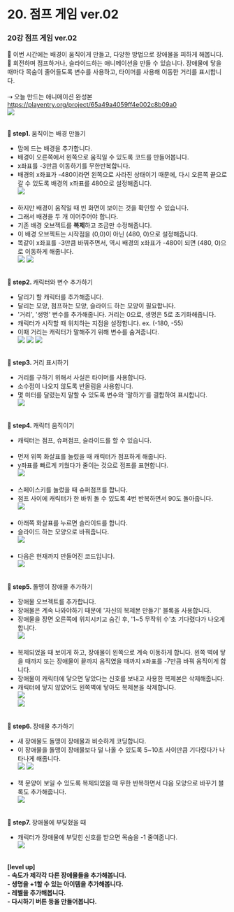 # 20. 점프 게임 ver.02
<h3>20강 점프 게임 ver.02</h3>

🙂 이번 시간에는 배경이 움직이게 만들고, 다양한 방법으로 장애물을 피하게 해봅니다. <br>
🚩 회전하며 점프하거나, 슬라이드하는 애니메이션을 만들 수 있습니다. 장애물에 닿을 때마다 목숨이 줄어들도록 변수를 사용하고, 타이머를 사용해 이동한 거리를 표시합니다.<br><br>
⇢ 오늘 만드는 애니메이션 완성본<br>
<a href="https://playentry.org/project/65a49a4059ff4e002c8b09a0"> https://playentry.org/project/65a49a4059ff4e002c8b09a0 <br>
![](img/20_점프게임ver02/20_1.png) <br><br>

<b>🧩 step1. </b> 움직이는 배경 만들기 <br>
- 맘에 드는 배경을 추가합니다.
- 배경이 오른쪽에서 왼쪽으로 움직일 수 있도록 코드를 만들어봅니다.
- x좌표를 -3만큼 이동하기를 무한반복합니다.
- 배경의 x좌표가 -480이라면 왼쪽으로 사라진 상태이기 때문에, 다시 오른쪽 끝으로 갈 수 있도록 배경의 x좌표를 480으로 설정해줍니다.<br>
![](img/20_점프게임ver02/20_2.png)<br><br>
- 하지만 배경이 움직일 때 빈 화면이 보이는 것을 확인할 수 있습니다.
- 그래서 배경을 두 개 이어주어야 합니다.
- 기존 배경 오브젝트를 <b>복제</b>하고 조금만 수정해줍니다.
- 이 배경 오브젝트는 시작점을 (0,0)이 아닌 (480, 0)으로 설정해줍니다.
- 똑같이 x좌표를 -3만큼 바꿔주면서, 역시 배경의 x좌표가 -480이 되면 (480, 0)으로 이동하게 해줍니다.<br>
![](img/20_점프게임ver02/20_3.png) ![](img/20_점프게임ver02/20_4.png)<br><br>

<b>🧩 step2. </b> 캐릭터와 변수 추가하기 <br>
- 달리기 할 캐릭터를 추가해줍니다.
- 달리는 모양, 점프하는 모양, 슬라이드 하는 모양이 필요합니다.
- '거리', '생명' 변수를 추가해줍니다. 거리는 0으로, 생명은 5로 초기화해줍니다.
- 캐릭터가 시작할 때 위치하는 지점을 설정합니다. ex. (-180, -55)
- 이때 거리는 캐릭터가 말해주기 위해 변수를 숨겨줍니다.<br>
![](img/20_점프게임ver02/20_5.png)
![](img/20_점프게임ver02/20_6.png)
![](img/20_점프게임ver02/20_7.png) <br><br>

<b>🧩 step3. </b> 거리 표시하기 <br>
- 거리를 구하기 위해서 사실은 타이머를 사용합니다.
- 소수점이 나오지 않도록 반올림을 사용합니다.
- 몇 미터를 달렸는지 말할 수 있도록 변수와 '말하기'를 결합하여 표시합니다. <br>
![](img/20_점프게임ver02/20_8.png) <br><br>

<b>🧩 step4. </b> 캐릭터 움직이기 <br>
- 캐릭터는 점프, 슈퍼점프, 슬라이드를 할 수 있습니다.<br><br>
- 먼저 위쪽 화살표를 눌렀을 때 캐릭터가 점프하게 해줍니다.
- y좌표를 빠르게 키웠다가 줄이는 것으로 점프를 표현합니다. <br>
![](img/20_점프게임ver02/20_9.png)<br><br>
- 스페이스키를 눌렀을 때 슈퍼점프를 합니다.
- 점프 사이에 캐릭터가 한 바퀴 돌 수 있도록 4번 반복하면서 90도 돌아줍니다.<br>
![](img/20_점프게임ver02/20_10.png)<br><br>
- 아래쪽 화살표를 누르면 슬라이드를 합니다.
- 슬라이드 하는 모양으로 바꿔줍니다.<br>
![](img/20_점프게임ver02/20_11.png)<br><br>
- 다음은 현재까지 만들어진 코드입니다. <br>
![](img/20_점프게임ver02/20_12.png) <br><br>

<b>🧩 step5. </b> 돌맹이 장애물 추가하기 <br>
- 장애물 오브젝트를 추가합니다.
- 장애물은 계속 나와야하기 때문에 '자신의 복제본 만들기' 블록을 사용합니다.
- 장애물을 장면 오른쪽에 위치시키고 숨긴 후, '1~5 무작위 수'초 기다렸다가 나오게 합니다.<br>
![](img/20_점프게임ver02/20_15.png) <br><br>
- 복제되었을 때 보이게 하고, 장애물이 왼쪽으로 계속 이동하게 합니다. 왼쪽 벽에 닿을 때까지 또는 장애물이 끝까지 움직였을 때까지 x좌표를 -7만큼 바꿔 움직이게 합니다.
- 장애물이 캐릭터에 닿으면 닿았다는 신호를 보내고 사용한 복제본은 삭제해줍니다. 
- 캐릭터에 닿지 않았어도 왼쪽벽에 닿아도 복제본을 삭제합니다.<br>
![](img/20_점프게임ver02/20_13.png) <br>
![](img/20_점프게임ver02/20_14.png)<br><br>

<b>🧩 step6. </b> 장애물 추가하기 <br>
- 새 장애물도 돌맹이 장애물과 비슷하게 코딩합니다.
- 이 장애물을 돌맹이 장애물보다 덜 나올 수 있도록 5~10초 사이만큼 기다렸다가 나타나게 해줍니다.<br>
![](img/20_점프게임ver02/20_16.png) ![](img/20_점프게임ver02/20_17.png)<br><br>
- 책 문양이 보일 수 있도록 복제되었을 때 무한 반복하면서 다음 모양으로 바꾸기 블록도 추가해줍니다.<br>
![](img/20_점프게임ver02/20_18.png)<br><br>

<b>🧩 step7. </b> 장애물에 부딪혔을 때 <br>
- 캐릭터가 장애물에 부딪힌 신호를 받으면 목숨을 -1 줄여줍니다.<br>
![](img/20_점프게임ver02/20_19.png)<br><br>

<b>
[level up] <br>
- 속도가 제각각 다른 장애물들을 추가해봅니다.<br>
- 생명을 +1할 수 있는 아이템을 추가해봅니다.<br>
- 레벨을 추가해봅니다. <br>
- 다시하기 버튼 등을 만들어봅니다.
</b>